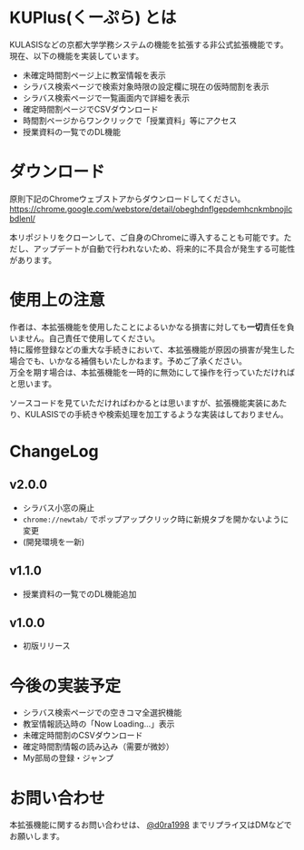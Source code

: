 # KUPlus(くーぷら) とは
KULASISなどの京都大学学務システムの機能を拡張する非公式拡張機能です。
現在、以下の機能を実装しています。

* 未確定時間割ページ上に教室情報を表示
* シラバス検索ページで検索対象時限の設定欄に現在の仮時間割を表示
* シラバス検索ページで一覧画面内で詳細を表示
* 確定時間割ページでCSVダウンロード
* 時間割ページからワンクリックで「授業資料」等にアクセス
* 授業資料の一覧でのDL機能

# ダウンロード
原則下記のChromeウェブストアからダウンロードしてください。
https://chrome.google.com/webstore/detail/obeghdnflgepdemhcnkmbnojlcbdlenl/

本リポジトリをクローンして、ご自身のChromeに導入することも可能です。ただし、アップデートが自動で行われないため、将来的に不具合が発生する可能性があります。

# 使用上の注意
作者は、本拡張機能を使用したことによるいかなる損害に対しても**一切**責任を負いません。自己責任で使用してください。  
特に履修登録などの重大な手続きにおいて、本拡張機能が原因の損害が発生した場合でも、いかなる補償もいたしかねます。予めご了承ください。  
万全を期す場合は、本拡張機能を一時的に無効にして操作を行っていただければと思います。

ソースコードを見ていただければわかるとは思いますが、拡張機能実装にあたり、KULASISでの手続きや検索処理を加工するような実装はしておりません。

# ChangeLog
## v2.0.0
* シラバス小窓の廃止
* `chrome://newtab/` でポップアップクリック時に新規タブを開かないように変更
* (開発環境を一新)

## v1.1.0
* 授業資料の一覧でのDL機能追加

## v1.0.0
* 初版リリース

# 今後の実装予定
* シラバス検索ページでの空きコマ全選択機能
* 教室情報読込時の「Now Loading...」表示
* 未確定時間割のCSVダウンロード
* 確定時間割情報の読み込み（需要が微妙）
* My部局の登録・ジャンプ

# お問い合わせ
本拡張機能に関するお問い合わせは、
[@d0ra1998](https://twitter.com/d0ra1998)
までリプライ又はDMなどでお願いします。